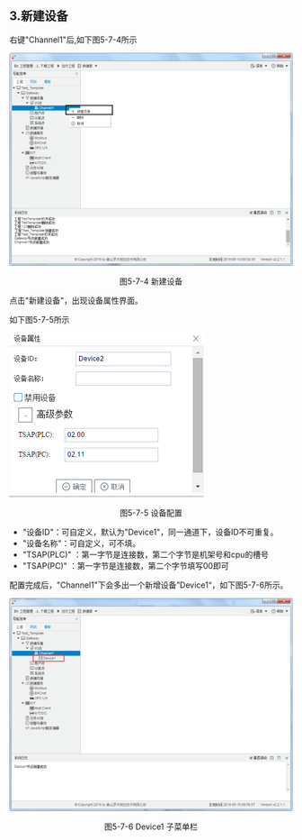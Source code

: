 ## 3.新建设备

右键"Channel1"后,如下图5-7-4所示   

![](../../../assets/新建设备.jpg)

<center>图5-7-4 新建设备</center>

点击"新建设备"，出现设备属性界面。

如下图5-7-5所示

![1557110284778](assets/设备配置.jpg)

<center>图5-7-5 设备配置</center>

- "设备ID"：可自定义，默认为"Device1"，同一通道下，设备ID不可重复。
- "设备名称"：可自定义，可不填。
- "TSAP(PLC)"   ：第一字节是连接数，第二个字节是机架号和cpu的槽号 
- "TSAP(PC)"     ：第一字节是连接数，第二个字节填写00即可

配置完成后，"Channel1"下会多出一个新增设备”Device1“，如下图5-7-6所示。

![](../../../assets/Device子菜单栏.png)

<center>图5-7-6 Device1 子菜单栏</center>

